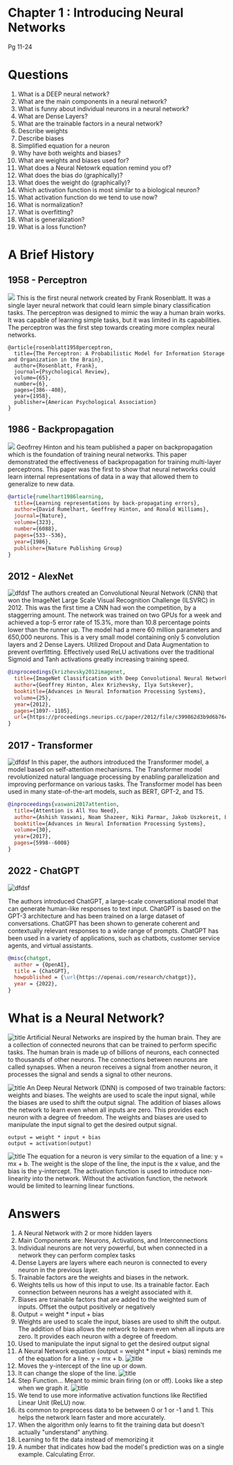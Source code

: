 # Chapter 1 : Introducing Neural Networks
Pg 11-24

# Questions
1. What is a DEEP neural network?
2. What are the main components in a neural network?
3. What is funny about individual neurons in a neural network?
4. What are Dense Layers?
5. What are the trainable factors in a neural network?
6. Describe weights
7. Describe biases
8. Simplified equation for a neuron
9. Why have both weights and biases?
10. What are weights and biases used for?
11. What does a Neural Netowrk equation remind you of?
12. What does the bias do (graphically)?
13. What does the weight do (graphically)?
14. Which activation function is most similar to a biological neuron?
15. What activation function do we tend to use now?
16. What is normalization?
17. What is overfitting?
18. What is generalization?
19. What is a loss function?

# A Brief History

## 1958 - Perceptron
![](../References/perceptron.png)
This is the first neural network created by Frank Rosenblatt. It was a single layer neural network that could learn simple binary classification tasks. The perceptron was designed to mimic the way a human brain works. It was capable of learning simple tasks, but it was limited in its capabilities. The perceptron was the first step towards creating more complex neural networks.

```
@article{rosenblatt1958perceptron,
  title={The Perceptron: A Probabilistic Model for Information Storage and Organization in the Brain},
  author={Rosenblatt, Frank},
  journal={Psychological Review},
  volume={65},
  number={6},
  pages={386--408},
  year={1958},
  publisher={American Psychological Association}
}
```


## 1986 - Backpropagation
![](../References/backpropogation.png)
Geofrrey Hinton and his team published a paper on backpropagation which is the foundation of training neural networks. This paper demonstrated the effectiveness of backpropagation for training multi-layer perceptrons. This paper was the first to show that neural networks could learn internal representations of data in a way that allowed them to generalize to new data. 

```bibtex
@article{rumelhart1986learning,
  title={Learning representations by back-propagating errors},
  author={David Rumelhart, Geoffrey Hinton, and Ronald Williams},
  journal={Nature},
  volume={323},
  number={6088},
  pages={533--536},
  year={1986},
  publisher={Nature Publishing Group}
}
```


## 2012 - AlexNet 
![dfdsf](../References/alexnet.png)
The authors created an Convolutional Neural Network (CNN) that won the ImageNet Large Scale Visual Recognition Challenge (ILSVRC) in 2012. This was the first time a CNN had won the competition, by a staggerring amount. The network was trained on two GPUs for a week and achieved a top-5 error rate of 15.3%, more than 10.8 percentage points lower than the runner up. The model had a mere 60 million parameters and 650,000 neurons. This is a very small model containing only 5 convolution layers and 2 Dense Layers. Utilized Dropout and Data Augmentation to prevent overfitting. Effectively used ReLU activations over the traditional Sigmoid and Tanh activations greatly increasing training speed. 

```bibtex
@inproceedings{krizhevsky2012imagenet,
  title={ImageNet Classification with Deep Convolutional Neural Networks},
  author={Geoffrey Hinton, Alex Krizhevsky, Ilya Sutskever},
  booktitle={Advances in Neural Information Processing Systems},
  volume={25},
  year={2012},
  pages={1097--1105},
  url={https://proceedings.neurips.cc/paper/2012/file/c399862d3b9d6b76c8436e924a68c45b-Paper.pdf}
}
```
## 2017 - Transformer
![dfdsf](../References/transformers.png)
In this paper, the authors introduced the Transformer model, a model based on self-attention mechanisms. The Transformer model revolutionized natural language processing by enabling parallelization and improving performance on various tasks. The Transformer model has been used in many state-of-the-art models, such as BERT, GPT-2, and T5.


```bibtex
@inproceedings{vaswani2017attention,
  title={Attention is All You Need},
  author={Ashish Vaswani, Noam Shazeer, Niki Parmar, Jakob Uszkoreit, Llion Jones, Aidan N. Gomez, Łukasz Kaiser, and Illia Polosukhin},
  booktitle={Advances in Neural Information Processing Systems},
  volume={30},
  year={2017},
  pages={5998--6008}
}
```

## 2022 - ChatGPT
![dfdsf](../References/chatgpt.png)

The authors introduced ChatGPT, a large-scale conversational model that can generate human-like responses to text input. ChatGPT is based on the GPT-3 architecture and has been trained on a large dataset of conversations. ChatGPT has been shown to generate coherent and contextually relevant responses to a wide range of prompts. ChatGPT has been used in a variety of applications, such as chatbots, customer service agents, and virtual assistants.

```bibtex
@misc{chatgpt,
  author = {OpenAI},
  title = {ChatGPT},
  howpublished = {\url{https://openai.com/research/chatgpt}},
  year = {2022},
}
```

# What is a Neural Network?

![title](../References/compare.png)
Artificial Neural Networks are inspired by the human brain. They are a collection of connected neurons that can be trained to perform specific tasks. The human brain is made up of billions of neurons, each connected to thousands of other neurons. The connections between neurons are called synapses. When a neuron receives a signal from another neuron, it processes the signal and sends a signal to other neurons.

![title](../References/nn.png)
An Deep Neural Network (DNN) is composed of two trainable factors: weights and biases. The weights are used to scale the input signal, while the biases are used to shift the output signal. The addition of biases allows the network to learn even when all inputs are zero. This provides each neuron with a degree of freedom. The weights and biases are used to manipulate the input signal to get the desired output signal.

```
output = weight * input + bias
output = activation(output)
```
![title](../References/line2.png)
The equation for a neuron is very similar to the equation of a line: y = mx + b. The weight is the slope of the line, the input is the x value, and the bias is the y-intercept. The activation function is used to introduce non-linearity into the network. Without the activation function, the network would be limited to learning linear functions.


# Answers
1. A Neural Network with 2 or more hidden layers
2. Main Components are: Neurons, Activations, and Interconnections
3. Individual neurons are not very powerful, but when connected in a network they can perform complex tasks
4. Dense Layers are layers where each neuron is connected to every neuron in the previous layer. 
5. Trainable factors are the weights and biases in the network.
6. Weights tells us how of this input to use. Its a trainable factor. Each connection between neurons has a weight associated with it. 
7. Biases are trainable factors that are added to the weighted sum of inputs. Offset the output positively or negatively
8. Output = weight * input + bias
9. Weights are used to scale the input, biases are used to shift the output. The addition of bias allows the network to learn even when all inputs are zero. It provides each neuron with a degree of freedom. 
10. Used to manipulate the input signal to get the desired output signal
11. A Neural Network equation (output = weight * input + bias) reminds me of the equation for a line. y = mx + b.
![title](../References/line2.png)
12. Moves the y-intercept of the line up or down.
13. It can change the slope of the line.
![title](../References/line3.png)
14. Step Function... Meant to mimic brain firing (on or off). Looks like a step when we graph it.
![title](../references/step.png)
15. We tend to use more informative activation functions like Rectified Linear Unit (ReLU) now.
16. its common to preprocess data to be between 0 or 1 or -1 and 1. This helps the network learn faster and more accurately.
17. When the algorithm only learns to fit the training data but doesn't actually "understand" anything.
18. Learning to fit the data instead of memorizing it
19. A number that indicates how bad the model's prediction was on a single example. Calculating Error.